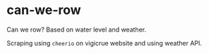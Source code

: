 # can-we-row
Can we row? Based on water level and weather.

Scraping using `cheerio` on vigicrue website and using weather API.

